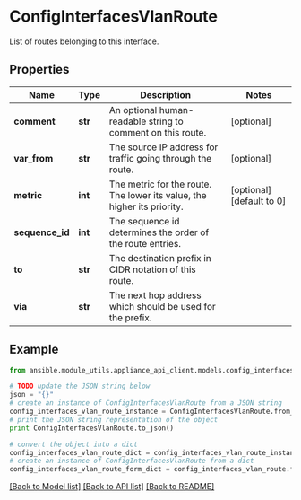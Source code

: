 # ConfigInterfacesVlanRoute

List of routes belonging to this interface.

## Properties

Name | Type | Description | Notes
------------ | ------------- | ------------- | -------------
**comment** | **str** | An optional human-readable string to comment on this route. | [optional] 
**var_from** | **str** | The source IP address for traffic going through the route. | [optional] 
**metric** | **int** | The metric for the route. The lower its value, the higher its priority. | [optional] [default to 0]
**sequence_id** | **int** | The sequence id determines the order of the route entries. | 
**to** | **str** | The destination prefix in CIDR notation of this route. | 
**via** | **str** | The next hop address which should be used for the prefix. | 

## Example

```python
from ansible.module_utils.appliance_api_client.models.config_interfaces_vlan_route import ConfigInterfacesVlanRoute

# TODO update the JSON string below
json = "{}"
# create an instance of ConfigInterfacesVlanRoute from a JSON string
config_interfaces_vlan_route_instance = ConfigInterfacesVlanRoute.from_json(json)
# print the JSON string representation of the object
print ConfigInterfacesVlanRoute.to_json()

# convert the object into a dict
config_interfaces_vlan_route_dict = config_interfaces_vlan_route_instance.to_dict()
# create an instance of ConfigInterfacesVlanRoute from a dict
config_interfaces_vlan_route_form_dict = config_interfaces_vlan_route.from_dict(config_interfaces_vlan_route_dict)
```
[[Back to Model list]](../README.md#documentation-for-models) [[Back to API list]](../README.md#documentation-for-api-endpoints) [[Back to README]](../README.md)


